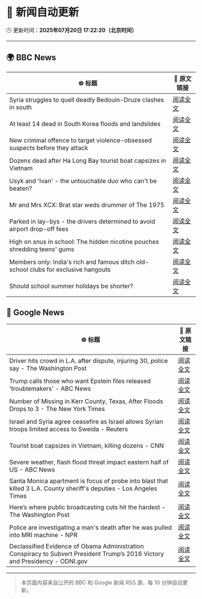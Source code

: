 # 🧠 新闻自动更新

🕒 更新时间：**2025年07月20日 17:22:20（北京时间）**

---

## 🌍 BBC News

| 🌐 标题 | 🔗 原文链接 |
|--------|-------------|
| Syria struggles to quell deadly Bedouin-Druze clashes in south | [阅读全文](https://www.bbc.com/news/articles/c0m87d4p9gvo) |
| At least 14 dead in South Korea floods and landslides | [阅读全文](https://www.bbc.com/news/articles/cwygzxd8g9jo) |
| New criminal offence to target violence-obsessed suspects before they attack | [阅读全文](https://www.bbc.com/news/articles/c9w14yjw8x0o) |
| Dozens dead after Ha Long Bay tourist boat capsizes in Vietnam | [阅读全文](https://www.bbc.com/news/articles/c5ypd6vr4e7o) |
| Usyk and 'Ivan' - the untouchable duo who can't be beaten? | [阅读全文](https://www.bbc.com/sport/boxing/articles/c89ej3lkp51o) |
| Mr and Mrs XCX: Brat star weds drummer of The 1975 | [阅读全文](https://www.bbc.com/news/articles/cwygznx573wo) |
| Parked in lay-bys - the drivers determined to avoid airport drop-off fees | [阅读全文](https://www.bbc.com/news/articles/cd78lee2enpo) |
| High on snus in school: The hidden nicotine pouches shredding teens' gums | [阅读全文](https://www.bbc.com/news/articles/c9395ywzg73o) |
| Members only: India's rich and famous ditch old-school clubs for exclusive hangouts | [阅读全文](https://www.bbc.com/news/articles/cx2nwp9z39lo) |
| Should school summer holidays be shorter? | [阅读全文](https://www.bbc.com/news/articles/cp82x4709n0o) |

## 📰 Google News

| 🌐 标题 | 🔗 原文链接 |
|--------|-------------|
| Driver hits crowd in L.A. after dispute, injuring 30, police say - The Washington Post | [阅读全文](https://news.google.com/rss/articles/CBMijAFBVV95cUxPeDNOeDd3cXdiQjhGV0VOdkNKbmtSN1JveEYxWnRiNzhpODNBOHJlTkJvcW8wcDRnbnZzQ2RYY21CS1dRM1FMNzI0N2gtcngtUVdLdFpYUDNJa3VNREJnTEhmRUJwbjJobjV1ekpOak81V0NabFRRSE1QeHp5VE9SaVNKQXRBRHZaYWVDQQ?oc=5) |
| Trump calls those who want Epstein files released 'troublemakers' - ABC News | [阅读全文](https://news.google.com/rss/articles/CBMimAFBVV95cUxNdGNaSlkzTktaem9SY0NMTkRuSXZuM1ZGeWRDaXdTMUlOM01GR1FYQUh4UzNNeWtFS1c4V2haOGpzNUN0UlRVY0NoeGR3RFdlMFFPWnJLam9BQTRDS0xOSkhPUlo1VmR6ckpvTFNpbGZwdDJDZEFjaU5ZbHF2MlFZZW9ZaEpmaVYtUGdzX2JCNDdvNGFmRENtTNIBngFBVV95cUxOdWd3anRVQTh3cUFwZmNTUmFQTDFwSHZRbGMyS2QxZkZ3bW9WUjRDSjhhQmcxaUR4THZvVDBxZEJ0akhkTXhLWEdrRldHbmt0MVJ1OFNITFpyMnlBMWFxSDR2UlJxYjI1WlJKak12RG1xU2k4YlpMVXEyT1ZPU01LS3pzQ1J2SFlxSEoxTm9Iem5vQWNiam9XUWI3VHJuZw?oc=5) |
| Number of Missing in Kerr County, Texas, After Floods Drops to 3 - The New York Times | [阅读全文](https://news.google.com/rss/articles/CBMigAFBVV95cUxPVlZaZ0VMRnpmSGtpekhZSHB3enVJUnR6NjA4WXJfb0ZZNE5CUDJ4UFp2VGkzd1FnZUZKTklhWGd2a1pBTGZPWlE3Zm5fT1BjQzBxUHZDaFFGdk5WZU5kQjNxMGs1N2tjYnJtZXZFdWNpSnNSVjVNSzZ2cEUtUWQyRg?oc=5) |
| Israel and Syria agree ceasefire as Israel allows Syrian troops limited access to Sweida - Reuters | [阅读全文](https://news.google.com/rss/articles/CBMizAFBVV95cUxOZEt1U3FTMTFVbTVYaTMzb0NCMXk5MjF1UWd6a3paVkNFd0RHV05hSFM4MDNYa3NVRUhvRndUS2VKZDNab29LZzZweUhJU0hMcndRUnF4QTZrSW81bEFaazdyenJXVm0yNXRkcy12VU16MmFDVWVScnIwWjBmSXJwNmhBMk41YWFwUzdGT0w3SkE1UlZwYkFYaW9RU1Y3QWxEMWM2ZWpnU3lybFhYeEw3Uk1VdFpoVFI1MGVlNXFYbU82VHRJRjlUR3M4TDA?oc=5) |
| Tourist boat capsizes in Vietnam, killing dozens - CNN | [阅读全文](https://news.google.com/rss/articles/CBMifEFVX3lxTFBoOFQxd254VlRpOGtmSGRtUzgxZWlLQlpZOWszNnljMHR0VmNzdEVIRmMxbXVzczhVSmNyVTJsLUxIMTRGMGE1WHl0YzBKSHZyNHlBa1RBYUJxTjJJeWstRGVkT01VODlvLVNfODFQNlBNU0xYVUs3U2lzRXXSAYIBQVVfeXFMTWFNaElfNkl5V2kwWGlLVjc3dUtkSjhaN3lLSnktNUpwcEhRdUI4S3BrN0hWNUk5UjQ2bzRsRlV0dHNmZk5JUW1yWXhFOFA3djZNTjVDQllmOVBQeFNsRmMwb0hVaWdYY0d5bVVKWGZJQnlqZUptY3NJN3ZWSkRacWtwUQ?oc=5) |
| Severe weather, flash flood threat impact eastern half of US - ABC News | [阅读全文](https://news.google.com/rss/articles/CBMiogFBVV95cUxOT3pIbUc4WnJnWVVfa3RKSEZ3XzFlZmlfS0thWGtEWkJFMURGc2l6TXZLMnM3VXAwVHR6N1lKTDl6b2UxaklSbHhGNTlFOUU5dDZpdGdhZUszUlZrakI4Rkg1VEhCa1J4dlJuZ3dHcWhmYkt1S3pnbU9TMWs1R0stbGh4Z0dEQkZBMHpoMXUyU0hmdWd2REZSOVozWVJIZUF5RUHSAacBQVVfeXFMUFp4Zk5ScmVCRHVMT0U1VnNudUl1U0RXdUFXX3VfUWlwQWsxVXdpMkJZMHhpSFRxbGNRVDI0akhtVTdsYzBQTU11bF9HdWZNazRDYmV6TmVocW4tcVpMRERZT1c0X1lnTjhXTThFejVjUnA2LXZKNEg1c0FZeVZuVkpPcXNKUUZaWHBXdWRmbVFTVWVSb0U4VHNqUWJ3U3prNFRKdGNPeUk?oc=5) |
| Santa Monica apartment is focus of probe into blast that killed 3 L.A. County sheriff's deputies - Los Angeles Times | [阅读全文](https://news.google.com/rss/articles/CBMizwFBVV95cUxNcjhLMXo2bzQ0TTlvQXJHRllOYW1sNWFpUEtVTHdlYmgtbVJaQWFkWWxhSlVCWWRaWEhGM18zbXQ3U2lFdGpYWFotOXhQYi1rUjJNWlR5am1haTI5UWZuYS11X0k3aDZQZVV1b184TldjTm9rbGs2M3pZb2NwNVY2ZmktcThvVGF0dUI3dUJXaEl5NW9TV2RYWC1NR0pUNWdxdmlxNXFNeTdmeHJPeGNoOG1vRUptZFBSMmxxZFVTbHdqaVZlMXgtcVF4c0dXaWc?oc=5) |
| Here’s where public broadcasting cuts hit the hardest - The Washington Post | [阅读全文](https://news.google.com/rss/articles/CBMif0FVX3lxTE5ja0ZSMVgxbXZ6T1RlZENBanRCSHdQY0Q1MlEtOUJtZktJWW5fLVM4U0h6YnVfRFdsNl9Hay1FOEN2M3B4dmxMZm5VVUpUbXhic0NHU1ltc040czRfMU5YOFpGZG9QT0pDSzA5T3pzdGZ1VUNmdUNNZXNaWVZoa1U?oc=5) |
| Police are investigating a man's death after he was pulled into MRI machine - NPR | [阅读全文](https://news.google.com/rss/articles/CBMigAFBVV95cUxPeGpFYUVCb1h5WHRHU3B1cnJTSE1oUGc3cTR3OU9Tb1doQmZSS1plZDNzTlVXdHhfSXdJenpFZVB6Vi1QLUJ3bk5wSXZYYlc0SzdRRmFPakZJZ2Q4T3plYWZ3VVlxbzdDU3RCTnM5WW5uVVdLbENtRUNrb0NGWVRvTA?oc=5) |
| Declassified Evidence of Obama Administration Conspiracy to Subvert President Trump’s 2016 Victory and Presidency - ODNI.gov | [阅读全文](https://news.google.com/rss/articles/CBMiXEFVX3lxTE44dzBCY1VROENNajA4c01MbTl3dEotdDJPSmxLRDlTeDAyZVY5alplaldNZFNqMjg1M0V5SHVlVzgyVzlZdncyeDlidG1yTUk5Z1ZuQjV5LWZJSzlp?oc=5) |

---
> 本页面内容来自公开的 BBC 和 Google 新闻 RSS 源，每 10 分钟自动更新。